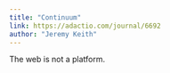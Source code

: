 ```yaml
---
title: "Continuum"
link: https://adactio.com/journal/6692
author: "Jeremy Keith"
---
```


The web is not a platform.
